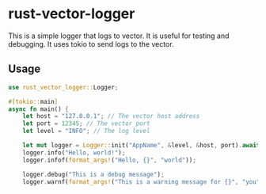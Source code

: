 # rust-vector-logger

This is a simple logger that logs to vector. It is useful for testing and debugging. It uses tokio to send logs to the vector.

## Usage

```rust
use rust_vector_logger::Logger;

#[tokio::main]
async fn main() {
    let host = "127.0.0.1"; // The vector host address
    let port = 12345; // The vector port
    let level = "INFO"; // The log level

    let mut logger = Logger::init("AppName", &level, &host, port).await.unwrap();
    logger.info("Hello, world!");
    logger.infof(format_args!("Hello, {}", "world"));

    logger.debug("This is a debug message");
    logger.warnf(format_args!("This is a warning message for {}", "you"));
```
